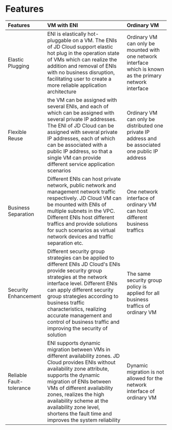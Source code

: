 # Features

| Features | VM with ENI | Ordinary VM |
| :- | :- | :- |
| Elastic Plugging | ENI is elastically hot-pluggable on a VM. The ENIs of JD Cloud support elastic hot plug in the operation state of VMs which can realize the addition and removal of ENIs with no business disruption, facilitating user to create a more reliable application architecture | Ordinary VM can only be mounted with one network interface which is known as the primary network interface |
| Flexible Reuse | the VM can be assigned with several ENIs, and each of which can be assigned with several private IP addresses. The ENI of JD Cloud can be assigned with several private IP addresses, each of which can be associated with a public IP address, so that a single VM can provide different service application scenarios | Ordinary VM can only be distributed one private IP address and be associated one public IP address |
| Business Separation | Different ENIs can host private network, public network and management network traffic respectively. JD Cloud VM can be mounted with ENIs of multiple subnets in the VPC. Different ENIs host different traffics and provide solutions for such scenarios as virtual network devices and traffic separation etc. | One network interface of ordinary VM can host different business traffics |
| Security Enhancement | Different security group strategies can be applied to different ENIs JD Cloud's ENIs provide security group strategies at the network interface level. Different ENIs can apply different security group strategies according to business traffic characteristics, realizing accurate management and control of business traffic and improving the security of solution | The same security group policy is applied for all business traffics of ordinary VM |
| Reliable Fault-tolerance | ENI supports dynamic migration between VMs in different availability zones. JD Cloud provides ENIs without availability zone attribute, supports the dynamic migration of ENIs between VMs of different availability zones, realizes the high availability scheme at the availability zone level, shortens the fault time and improves the system reliability | Dynamic migration is not allowed for the network interface of ordinary VM |